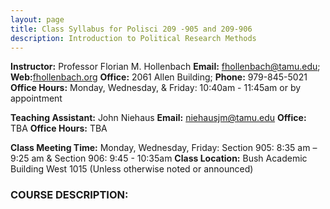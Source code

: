 ```yaml
---
layout: page
title: Class Syllabus for Polisci 209 -905 and 209-906
description: Introduction to Political Research Methods
---
```


__Instructor:__ Professor Florian M. Hollenbach
__Email:__ fhollenbach@tamu.edu; __Web:__[fhollenbach.org](fhollenbach.org)
__Office:__ 2061 Allen Building; __Phone:__ 979-845-5021
__Office Hours:__ Monday, Wednesday, & Friday: 10:40am - 11:45am or by appointment


__Teaching Assistant:__ John Niehaus
__Email:__ niehausjm@tamu.edu
__Office:__  TBA
__Office Hours:__  TBA


__Class Meeting Time:__ Monday, Wednesday, Friday: Section 905:  8:35 am – 9:25 am & Section 906: 9:45 - 10:35am
__Class Location:__ Bush Academic Building West 1015 (Unless otherwise noted or announced)

### COURSE DESCRIPTION: 
